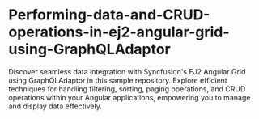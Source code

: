 # Performing-data-and-CRUD-operations-in-ej2-angular-grid-using-GraphQLAdaptor
Discover seamless data integration with Syncfusion's EJ2 Angular Grid using GraphQLAdaptor in this sample repository. Explore efficient techniques for handling filtering, sorting, paging operations, and CRUD operations within your Angular applications, empowering you to manage and display data effectively.
